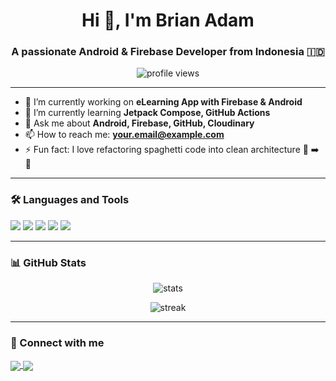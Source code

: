 <h1 align="center">Hi 👋, I'm Brian Adam</h1>
<h3 align="center">A passionate Android & Firebase Developer from Indonesia 🇮🇩</h3>

<p align="center">
  <img src="https://komarev.com/ghpvc/?username=brianadam&label=Profile%20views&color=0e75b6&style=flat" alt="profile views" />
</p>

---

- 🔭 I’m currently working on **eLearning App with Firebase & Android**
- 🌱 I’m currently learning **Jetpack Compose, GitHub Actions**
- 💬 Ask me about **Android, Firebase, GitHub, Cloudinary**
- 📫 How to reach me: **your.email@example.com**
- ⚡ Fun fact: I love refactoring spaghetti code into clean architecture 🍝 ➡️ 🧼

---

### 🛠️ Languages and Tools

<p>
  <img src="https://img.shields.io/badge/Java-ED8B00?style=for-the-badge&logo=java&logoColor=white"/>
  <img src="https://img.shields.io/badge/Kotlin-0095D5?style=for-the-badge&logo=kotlin&logoColor=white"/>
  <img src="https://img.shields.io/badge/Firebase-FFCA28?style=for-the-badge&logo=firebase&logoColor=black"/>
  <img src="https://img.shields.io/badge/Android-3DDC84?style=for-the-badge&logo=android&logoColor=white"/>
  <img src="https://img.shields.io/badge/GitHub-181717?style=for-the-badge&logo=github&logoColor=white"/>
</p>

---

### 📊 GitHub Stats

<p align="center">
  <img src="https://github-readme-stats.vercel.app/api?username=brianadam&show_icons=true&theme=radical" alt="stats" />
</p>

<p align="center">
  <img src="https://github-readme-streak-stats.herokuapp.com/?user=brianadam&theme=radical" alt="streak" />
</p>

---

### 🤝 Connect with me

<p align="left">
  <a href="https://linkedin.com/in/yourname" target="blank">
    <img align="center" src="https://img.shields.io/badge/LinkedIn-blue?style=flat-square&logo=linkedin&logoColor=white" />
  </a>
  <a href="mailto:your.email@example.com" target="blank">
    <img align="center" src="https://img.shields.io/badge/Gmail-D14836?style=flat-square&logo=gmail&logoColor=white" />
  </a>
</p>
